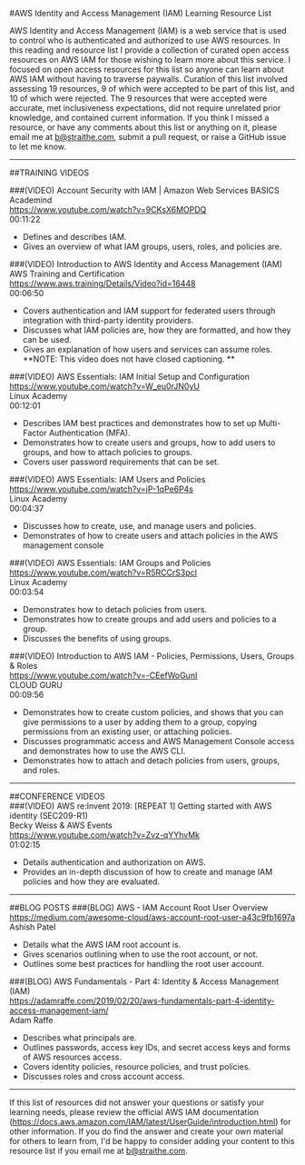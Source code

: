 #AWS Identity and Access Management (IAM) Learning Resource List

AWS Identity and Access Management (IAM) is a web service that is used to control who is authenticated and authorized to use AWS resources. In this reading and resource list I provide a collection of curated open access resources on AWS IAM for those wishing to learn more about this service. I focused on open access resources for this list so anyone can learn about AWS IAM without having to traverse paywalls. Curation of this list involved assessing 19 resources, 9 of which were accepted to be part of this list, and 10 of which were rejected. The 9 resources that were accepted were accurate, met inclusiveness expectations, did not require unrelated prior knowledge, and contained current information. If you think I missed a resource, or have any comments about this list or anything on it, please email me at b@straithe.com, submit a pull request, or raise a GitHub issue to let me know. 


---


##TRAINING VIDEOS

###(VIDEO) Account Security with IAM | Amazon Web Services BASICS  
Academind  
https://www.youtube.com/watch?v=9CKsX6MOPDQ  
00:11:22  
* Defines and describes IAM.
* Gives an overview of what IAM groups, users, roles, and policies are.

###(VIDEO) Introduction to AWS Identity and Access Management (IAM)  
AWS Training and Certification  
https://www.aws.training/Details/Video?id=16448  
00:06:50  
* Covers authentication and IAM support for federated users through integration with third-party identity providers.
* Discusses what IAM policies are, how they are formatted, and how they can be used. 
* Gives an explanation of how users and services can assume roles.
**NOTE: This video does not have closed captioning. **

###(VIDEO) AWS Essentials: IAM Initial Setup and Configuration  
https://www.youtube.com/watch?v=W_eu0rJN0yU  
Linux Academy  
00:12:01  
* Describes IAM best practices and demonstrates how to set up Multi-Factor Authentication (MFA). 
* Demonstrates how to create users and groups, how to add users to groups, and how to attach policies to groups.
* Covers user password requirements that can be set. 

###(VIDEO) AWS Essentials: IAM Users and Policies  
https://www.youtube.com/watch?v=jP-1qPe6P4s  
Linux Academy  
00:04:37  
* Discusses how to create, use, and manage users and policies. 
* Demonstrates of how to create users and attach policies in the AWS management console

###(VIDEO) AWS Essentials: IAM Groups and Policies  
https://www.youtube.com/watch?v=R5RCCrS3pcI  
Linux Academy  
00:03:54  
* Demonstrates how to detach policies from users.
* Demonstrates how to create groups and add users and policies to a group. 
* Discusses the benefits of using groups. 

###(VIDEO) Introduction to AWS IAM - Policies, Permissions, Users, Groups & Roles  
https://www.youtube.com/watch?v=-CEefWoGunI  
CLOUD GURU  
00:09:56  
* Demonstrates how to create custom policies, and shows that you can give permissions to a user by adding them to a group, copying permissions from an existing user, or attaching policies.
* Discusses programmatic access and AWS Management Console access and demonstrates how to use the AWS CLI. 
* Demonstrates how to attach and detach policies from users, groups, and roles. 


---


##CONFERENCE VIDEOS  
###(VIDEO) AWS re:Invent 2019: [REPEAT 1] Getting started with AWS identity (SEC209-R1)  
Becky Weiss & AWS Events  
https://www.youtube.com/watch?v=Zvz-qYYhvMk  
01:02:15  
* Details authentication and authorization on AWS.
* Provides an in-depth discussion of how to create and manage IAM policies and how they are evaluated. 


---


##BLOG POSTS
###(BLOG) AWS - IAM Account Root User Overview  
https://medium.com/awesome-cloud/aws-account-root-user-a43c9fb1697a  
Ashish Patel   
* Details what the AWS IAM root account is.
* Gives scenarios outlining when to use the root account, or not.
* Outlines some best practices for handling the root user account. 


###(BLOG) AWS Fundamentals - Part 4: Identity & Access Management (IAM)  
https://adamraffe.com/2019/02/20/aws-fundamentals-part-4-identity-access-management-iam/  
Adam Raffe  
* Describes what principals are. 
* Outlines passwords, access key IDs, and secret access keys and forms of AWS resources access.
* Covers identity policies, resource policies, and trust policies. 
* Discusses roles and cross account access.


---


If this list of resources did not answer your questions or satisfy your learning needs, please review the official AWS IAM documentation (https://docs.aws.amazon.com/IAM/latest/UserGuide/introduction.html) for other information. If you do find the answer and create your own material for others to learn from, I'd be happy to consider adding your content to this resource list if you email me at b@straithe.com. 
